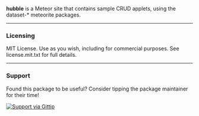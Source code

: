 **hubble** is a Meteor site that contains sample CRUD applets, using the dataset-* meteorite packages.

------------------------
### Licensing

MIT License. Use as you wish, including for commercial purposes.
See license.mit.txt for full details.


------------------------
### Support
Found this package to be useful?  Consider tipping the package maintainer for their time!  

[![Support via Gittip](https://raw.github.com/gittip/www.gittip.com/master/www/assets/gittip.png)](https://www.gittip.com/awatson1978/)  
